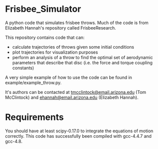 Frisbee_Simulator
=================

A python code that simulates frisbee throws. Much of the code is 
from Elizabeth Hannah's repository called FrisbeeResearch.

This repository contains code that can:
- calculate trajectories of throws given some initial conditions
- plot trajectories for visualization purposes
- perform an analysis of a throw to find the optimal set of aerodynamic parameters that describe that disc (i.e. the force and torque coupling constants)

A very simple example of how to use the code can be found in example/example_throw.py.

It's authors can be contacted at tmcclintock@email.arizona.edu (Tom McClintock) and ehannah@email.arizona.edu (Elizabeth Hannah).

Requirements
============
You should have at least scipy-0.17.0 to integrate the equations of motion correctly. This code has successfully been compiled with gcc-4.4.7 and gcc-4.8.
